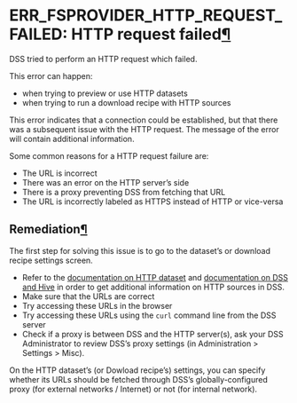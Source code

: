 ERR\_FSPROVIDER\_HTTP\_REQUEST\_FAILED: HTTP request failed[¶](#err-fsprovider-http-request-failed-http-request-failed "Permalink to this heading")
===================================================================================================================================================


DSS tried to perform an HTTP request which failed.


This error can happen:


* when trying to preview or use HTTP datasets
* when trying to run a download recipe with HTTP sources


This error indicates that a connection could be established, but that there was
a subsequent issue with the HTTP request.
The message of the error will contain additional information.


Some common reasons for a HTTP request failure are:


* The URL is incorrect
* There was an error on the HTTP server’s side
* There is a proxy preventing DSS from fetching that URL
* The URL is incorrectly labeled as HTTPS instead of HTTP or vice\-versa



Remediation[¶](#remediation "Permalink to this heading")
--------------------------------------------------------


The first step for solving this issue is to go to the dataset’s or download recipe
settings screen.


* Refer to the [documentation on HTTP dataset](../../connecting/http.html) and
[documentation on DSS and Hive](../../other_recipes/download.html)
in order to get additional information on HTTP sources in DSS.
* Make sure that the URLs are correct
* Try accessing these URLs in the browser
* Try accessing these URLs using the `curl` command line from the DSS server
* Check if a proxy is between DSS and the HTTP server(s),
ask your DSS Administrator to review DSS’s proxy settings
(in Administration \> Settings \> Misc).   

On the HTTP dataset’s (or Dowload recipe’s) settings, you can specify
whether its URLs should be fetched through DSS’s globally\-configured
proxy (for external networks / Internet) or not (for internal network).